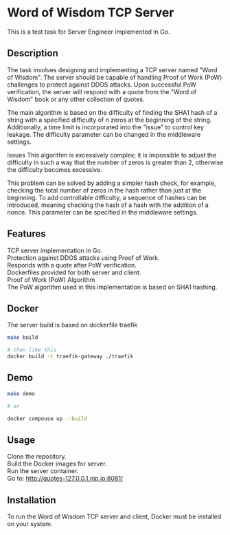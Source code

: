 # Word of Wisdom TCP Server

This is a test task for Server Engineer implemented in Go.

## Description

The task involves designing and implementing a TCP server named "Word of Wisdom". The server should be capable of handling Proof of Work (PoW) challenges to protect against DDOS attacks. Upon successful PoW verification, the server will respond with a quote from the "Word of Wisdom" book or any other collection of quotes.

The main algorithm is based on the difficulty of finding the SHA1 hash of a string with a specified difficulty of n zeros at the beginning of the string. Additionally, a time limit is incorporated into the "issue" to control key leakage. The difficulty parameter can be changed in the middleware settings.

Issues
This algorithm is excessively complex; it is impossible to adjust the difficulty in such a way that the number of zeros is greater than 2, otherwise the difficulty becomes excessive.

This problem can be solved by adding a simpler hash check, for example, checking the total number of zeros in the hash rather than just at the beginning. To add controllable difficulty, a sequence of hashes can be introduced, meaning checking the hash of a hash with the addition of a nonce. This parameter can be specified in the middleware settings.

## Features

TCP server implementation in Go.  
Protection against DDOS attacks using Proof of Work.  
Responds with a quote after PoW verification.  
Dockerfiles provided for both server and client.  
Proof of Work (PoW) Algorithm  
The PoW algorithm used in this implementation is based on SHA1 hashing.  

## Docker

The server build is based on dockerfile traefik

```bash
make build

# then like this
docker build -t traefik-gateway ./traefik
```

## Demo

```bash
make demo

# or

docker compouse up --build
```

## Usage

Clone the repository.  
Build the Docker images for server.  
Run the server container.  
Go to: http://quotes-127.0.0.1.nip.io:8081/

## Installation

To run the Word of Wisdom TCP server and client, Docker must be installed on your system.

